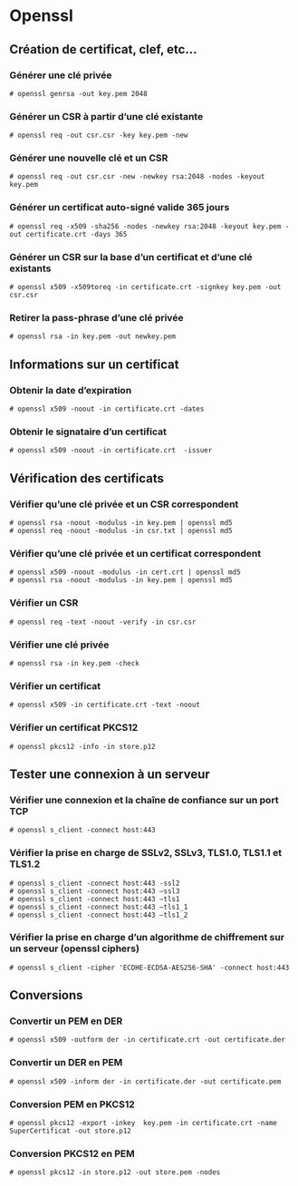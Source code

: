 # Openssl

## Création de certificat, clef, etc...

### Générer une clé privée

    # openssl genrsa -out key.pem 2048

### Générer un CSR à partir d’une clé existante

    # openssl req -out csr.csr -key key.pem -new

### Générer une nouvelle clé et un CSR

    # openssl req -out csr.csr -new -newkey rsa:2048 -nodes -keyout key.pem

### Générer un certificat auto-signé valide 365 jours

    # openssl req -x509 -sha256 -nodes -newkey rsa:2048 -keyout key.pem -out certificate.crt -days 365

### Générer un CSR sur la base d’un certificat et d’une clé existants

    # openssl x509 -x509toreq -in certificate.crt -signkey key.pem -out csr.csr

### Retirer la pass-phrase d’une clé privée

    # openssl rsa -in key.pem -out newkey.pem

## Informations sur un certificat

### Obtenir la date d’expiration

    # openssl x509 -noout -in certificate.crt -dates

### Obtenir le signataire d’un certificat

    # openssl x509 -noout -in certificate.crt  -issuer

## Vérification des certificats

### Vérifier qu’une clé privée et un CSR correspondent

    # openssl rsa -noout -modulus -in key.pem | openssl md5
    # openssl req -noout -modulus -in csr.txt | openssl md5

### Vérifier qu’une clé privée et un certificat correspondent

    # openssl x509 -noout -modulus -in cert.crt | openssl md5
    # openssl rsa -noout -modulus -in key.pem | openssl md5

### Vérifier un CSR

    # openssl req -text -noout -verify -in csr.csr

### Vérifier une clé privée

    # openssl rsa -in key.pem -check

### Vérifier un certificat

    # openssl x509 -in certificate.crt -text -noout

### Vérifier un certificat PKCS12

    # openssl pkcs12 -info -in store.p12

## Tester une connexion à un serveur

### Vérifier une connexion et la chaîne de confiance sur un port TCP

    # openssl s_client -connect host:443

### Vérifier la prise en charge de SSLv2, SSLv3, TLS1.0, TLS1.1 et TLS1.2

    # openssl s_client -connect host:443 -ssl2
    # openssl s_client -connect host:443 –ssl3
    # openssl s_client -connect host:443 –tls1
    # openssl s_client -connect host:443 –tls1_1
    # openssl s_client -connect host:443 –tls1_2

### Vérifier la prise en charge d’un algorithme de chiffrement sur un serveur (openssl ciphers)

    # openssl s_client -cipher 'ECDHE-ECDSA-AES256-SHA' -connect host:443

## Conversions

### Convertir un PEM en DER

    # openssl x509 -outform der -in certificate.crt -out certificate.der

### Convertir un DER en PEM

    # openssl x509 -inform der -in certificate.der -out certificate.pem

### Conversion PEM en PKCS12

    # openssl pkcs12 -export -inkey  key.pem -in certificate.crt -name SuperCertificat -out store.p12

### Conversion PKCS12 en PEM

    # openssl pkcs12 -in store.p12 -out store.pem -nodes
